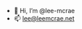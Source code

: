 - 👋 Hi, I’m @lee-mcrae
- 📫 lee@leemcrae.net

<!---
lee-mcrae/lee-mcrae is a ✨ special ✨ repository because its `README.md` (this file) appears on your GitHub profile.
You can click the Preview link to take a look at your changes.
--->
